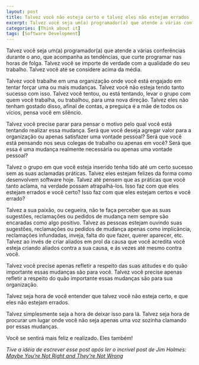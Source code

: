 ```yaml
---
layout: post
title: Talvez você não esteja certo e talvez eles não estejam errados
excerpt: Talvez você seja um(a) programador(a) que atende a várias conferências durante o ano, que acompanha as tendências, que curte programar nas horas de folga. Talvez você se importe de verdade com a qualidade do seu trabalho. Talvez você até se considere acima da média.
categories: [Think about it]
tags: [Software Development]
---
```


Talvez você seja um(a) programador(a) que atende a várias conferências durante o ano, que acompanha as tendências, que curte programar nas horas de folga. Talvez você se importe de verdade com a qualidade do seu trabalho. Talvez você até se considere acima da média.

Talvez você trabalhe em uma organização onde você está engajado em tentar forçar uma ou mais mudanças. Talvez você não esteja tendo tanto sucesso com isso. Talvez você tentou, ou está tentando, levar o grupo com quem você trabalha, ou trabalhou, para uma nova direção. Talvez eles não tenham gostado disso, afinal de contas, a preguiça é a mãe de todos os vícios, pensa você em silêncio.

Talvez você precise parar para pensar o motivo pelo qual você está tentando realizar essa mudança. Será que você deseja agregar valor para a organização ou apenas satisfazer uma vontade pessoal? Será que você está pensando nos seus colegas de trabalho ou apenas em você? Será que essa é uma mudança realmente necessária ou apenas uma vontade pessoal?

Talvez o grupo em que você esteja inserido tenha tido até um certo sucesso sem as suas aclamadas práticas. Talvez eles estejam felizes da forma como desenvolvem software hoje. Talvez até pensem que as práticas que você tanto aclama, na verdade possam atrapalhá-los. Isso faz com que eles estejam errados e você certo? Isso faz com que eles estejam certos e você errado?

Talvez a sua paixão, ou cegueira, não te faça perceber que as suas sugestões, reclamações ou pedidos de mudança nem sempre são encaradas como algo positivo. Talvez as pessoas estejam ouvindo suas sugestões, reclamações ou pedidos de mudança apenas como implicância, reclamações infundadas, inveja, falta do que fazer, querer aparecer, etc. Talvez ao invés de criar aliados em prol da causa que você acredita você esteja criando aliados contra a sua causa, e ás vezes até mesmo contra você.

Talvez você precise apenas refletir a respeito das suas atitudes e do quão importante essas mudanças são para você. Talvez você precise apenas refletir a respeito do quão importante essas mudanças são para sua organização.

Talvez seja hora de você entender que talvez você não esteja certo, e que eles não estejam errados.

Talvez simplesmente seja a hora de deixar isso para lá. Talvez seja hora de procurar um lugar onde você não seja apenas uma voz sozinha clamando por essas mudanças.

Você se sentirá mais feliz e realizado. Eles também!

_Tive a idéia de escrever esse post após ler o incrível post de Jim Holmes: [Maybe You’re Not Right and They’re Not Wrong](http://frazzleddad.blogspot.com.br/2011/08/maybe-youre-not-right-and-theyre-not.html)_
